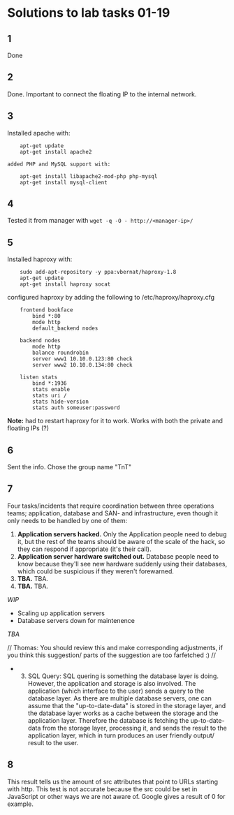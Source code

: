 # Solutions to lab tasks 01-19

## 1 

Done

## 2

Done. Important to connect the floating IP to the internal network.

## 3 

Installed apache with:

        apt-get update
        apt-get install apache2

    added PHP and MySQL support with:

        apt-get install libapache2-mod-php php-mysql
        apt-get install mysql-client

## 4 

Tested it from manager with `wget -q -O - http://<manager-ip>/`

## 5 

Installed haproxy with:

        sudo add-apt-repository -y ppa:vbernat/haproxy-1.8
        apt-get update
        apt-get install haproxy socat

configured haproxy by adding the following to /etc/haproxy/haproxy.cfg

        frontend bookface
            bind *:80
            mode http
            default_backend nodes

        backend nodes
            mode http
            balance roundrobin
            server www1 10.10.0.123:80 check
            server www2 10.10.0.134:80 check

        listen stats
            bind *:1936
            stats enable
            stats uri /
            stats hide-version
            stats auth someuser:password

**Note:** had to restart haproxy for it to work. Works with both the private and floating IPs (?)

## 6 

Sent the info. Chose the group name "TnT"

## 7 

Four tasks/incidents that require coordination between three operations teams; application, database and SAN- and infrastructure, even though it only needs to be handled by one of them:

1. **Application servers hacked.** Only the Application people need to debug it, but the rest of the teams should be aware of the scale of the hack, so they can respond if appropriate (it's their call).
2. **Application server hardware switched out.** Database people need to know because they'll see new hardware suddenly using their databases, which could be suspicious if they weren't forewarned.
3. **TBA.** TBA.
4. **TBA.** TBA.

*WIP*

* Scaling up application servers
* Database servers down for maintenence

*TBA*

// Thomas: You should review this and make corresponding adjustments, if you think this suggestion/ parts
   of the suggestion are too farfetched :) //

* 3) SQL Query:
SQL quering is something the database layer is doing. However, the application and storage is also involved.
The application (which interface to the user) sends a query to the database layer. As there are multiple
database servers, one can assume that the "up-to-date-data" is stored in the storage layer, and the database
layer works as a cache between the storage and the application layer. Therefore the database is fetching the
up-to-date-data from the storage layer, processing it, and sends the result to the application layer, which
in turn produces an user friendly output/ result to the user.


## 8

This result tells us the amount of src attributes that point to URLs starting with http. This test is not accurate because the src could be set in JavaScript or other ways we are not aware of. Google gives a result of 0 for example.
